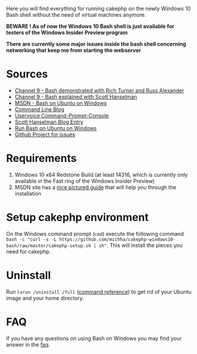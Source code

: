 Here you will find everything for running cakephp on the newly Windows 10 Bash shell without the need of virtual machines anymore.

**BEWARE ! As of now the Windows 10 Bash shell is just available for testers of the Windows Insider Preview program**

**There are currently some major issues inside the bash shell concerning networking that keep me from starting the webserver**

# Sources
* [Channel 9 - Bash demonstrated with Rich Turner and Russ Alexander](https://channel9.msdn.com/Events/Build/2016/P488)
* [Channel 9 - Bash explained with Scott Hanselman](https://channel9.msdn.com/Events/Build/2016/C906)
* [MSDN - Bash on Ubuntu on Windows](https://msdn.microsoft.com/commandline/wsl/about)
* [Command Line Blog](https://blogs.msdn.microsoft.com/commandline/)
* [Uservoice Command-Prompt-Console](https://wpdev.uservoice.com/forums/266908-command-prompt-console/category/161892-bash)
* [Scott Hanselman Blog Entry](http://www.hanselman.com/blog/DevelopersCanRunBashShellAndUsermodeUbuntuLinuxBinariesOnWindows10.aspx)
* [Run Bash on Ubuntu on Windows](https://blogs.windows.com/buildingapps/2016/03/30/run-bash-on-ubuntu-on-windows/)
* [Github Project for issues](https://github.com/Microsoft/BashOnWindows)

# Requirements
1. Windows 10 x64 Redstone Build (at least 14316, which is currently only available in the Fast ring of the Windows Insider Preview)
1. MSDN site has a [nice pictured guide][install guide] that will help you through the installation

# Setup cakephp environment
On the Windows command prompt (`cmd`) execute the following command `bash -c "curl -s -L https://github.com/michha/cakephp-windows10-bash/raw/master/cakephp-setup.sh | sh"`. This will install the pieces you need for cakephp.

# Uninstall
Run `lxrun /uninstall /full` ([command reference]) to get rid of your Ubuntu image and your home directory.

# FAQ
If you have any questions on using Bash on Windows you may find your answer in the [faq].

[install guide]: https://msdn.microsoft.com/en-us/commandline/wsl/install_guide
[command reference]: https://msdn.microsoft.com/en-us/commandline/wsl/reference
[FAQ]: https://msdn.microsoft.com/en-us/commandline/wsl/faq
